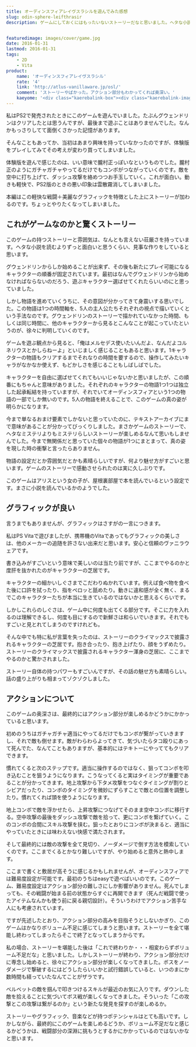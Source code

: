 ```yaml
---
title: オーディンスフィアレイヴスラシルを遊んでみた感想
slug: odin-sphere-leifthrasir
description: ゲームにしておくにはもったいないストーリーだなと思いました。ヘタな小説を読むより面白いストーリー。言うまでもなくこだわりぬかれた美麗なグラフィック。それに軽快な戦闘アクションが加わるのだから面白くないわけがありません。


featuredimage: images/cover/game.jpg
date: 2016-01-31
lastmod: 2016-01-31
tags: 
    - 2D
    - Vita
product:
    name: 'オーディンスフィアレイヴスラシル'
    rate: '4'
    link: 'http://atlus-vanillaware.jp/osl/'
    comment: 'ストーリーやばかった。アクション部分もわかってくれば奥深い。'
    kaeyome: '<div class="kaerebalink-box"><div class="kaerebalink-image"><a href="http://www.amazon.co.jp/exec/obidos/ASIN/B011TM800O/illusionspace-22/ref=nosim/" target="_blank" rel="nofollow" ><img src="http://ecx.images-amazon.com/images/I/61dchKsZOqL._SL160_.jpg" style="border: none;" /></a></div><div class="kaerebalink-info"><div class="kaerebalink-name"><a href="http://www.amazon.co.jp/exec/obidos/ASIN/B011TM800O/illusionspace-22/ref=nosim/" target="_blank" rel="nofollow" >オーディンスフィア レイヴスラシル</a><div class="kaerebalink-powered-date">posted with <a href="http://kaereba.com" rel="nofollow" target="_blank">カエレバ</a></div></div><div class="kaerebalink-detail"> アトラス 2016-01-14    </div><div class="kaerebalink-link1"><div class="shoplinkamazon"><a href="http://www.amazon.co.jp/gp/search?keywords=%83I%81%5B%83f%83B%83%93%83X%83t%83B%83A%83%8C%83C%83%94%83X%83%89%83V%83%8B&__mk_ja_JP=%83J%83%5E%83J%83i&tag=illusionspace-22" target="_blank" rel="nofollow" >Amazon</a></div><div class="shoplinkrakuten"><a href="http://hb.afl.rakuten.co.jp/hgc/0e95387f.f2aef20d.0e953880.25e412bd/?pc=http%3A%2F%2Fsearch.rakuten.co.jp%2Fsearch%2Fmall%2F%25E3%2582%25AA%25E3%2583%25BC%25E3%2583%2587%25E3%2582%25A3%25E3%2583%25B3%25E3%2582%25B9%25E3%2583%2595%25E3%2582%25A3%25E3%2582%25A2%25E3%2583%25AC%25E3%2582%25A4%25E3%2583%25B4%25E3%2582%25B9%25E3%2583%25A9%25E3%2582%25B7%25E3%2583%25AB%2F-%2Ff.1-p.1-s.1-sf.0-st.A-v.2%3Fx%3D0%26scid%3Daf_ich_link_urltxt%26m%3Dhttp%3A%2F%2Fm.rakuten.co.jp%2F" target="_blank" rel="nofollow" >楽天市場</a></div><div class="shoplinkyahoo"><a href="http://ck.jp.ap.valuecommerce.com/servlet/referral?sid=3085416&pid=882193779&vc_url=http%3A%2F%2Fsearch.shopping.yahoo.co.jp%2Fsearch%3Fp%3D%25E3%2582%25AA%25E3%2583%25BC%25E3%2583%2587%25E3%2582%25A3%25E3%2583%25B3%25E3%2582%25B9%25E3%2583%2595%25E3%2582%25A3%25E3%2582%25A2%25E3%2583%25AC%25E3%2582%25A4%25E3%2583%25B4%25E3%2582%25B9%25E3%2583%25A9%25E3%2582%25B7%25E3%2583%25AB" target="_blank" rel="nofollow" >Yahooショッピング<img src="https://ad.jp.ap.valuecommerce.com/servlet/gifbanner?sid=3085416&pid=882193779" height="1" width="1" border="0"></a></div></div></div><div class="booklink-footer" style="clear: left"></div></div>'
---
```


私はPS2で発売されたときにこのゲームを遊んでいました。たぶんグウェンドリンはクリアしたとは思うんですが、最後まで遊ぶことはありませんでした。なんかもっさりしてて面倒くさかった記憶があります。

そんなこともあってか、当初はあまり興味を持っていなかったのですが、体験版をプレイしてみてその考えが変わり買ってしまいました。

体験版を遊んで感じたのは、いい意味で朧村正っぽいなというものでした。朧村正のようにガチャガチャやってるだけでもコンボがつながっていくのです。敵を空中に打ち上げて、ダッシュ攻撃を絡めつつお手玉していく。これが面白い。動きも軽快で、PS2版のときの悪い印象は雲散霧消してしまいました。

本編はこの軽快な戦闘＋美麗なグラフィックを特徴とした上にストーリーが加わるのです。ちょっとやりたくなってしまいました。


## これがゲームなのかと驚くストーリー


このゲームの持つストーリーと雰囲気は、なんとも言えない荘厳さを持っています。ヘタな小説を読むよりずっと面白いと思うくらい、見事な作りをしていると思います。

グウェンドリンからしか始めることが出来ず、その後も新たにプレイ可能になるキャラクターの順番が固定されています。最初はなんでグウェンドリンから始めなければならないのだろう、遊ぶキャラクター選ばせてくれたらいいのにと思っていました。

しかし物語を進めていくうちに、その意図が分かってきて身震いする思いでした。この物語は1つの時間軸を、5人の主人公たちそれぞれの視点で描いていくという手法なのです。グウェンドリンのストーリーで描かれていなかった時間、もしくは同じ時間に、他のキャラクターから見るとこんなことが起こっていたというのが、徐々に判明していくのです。

ゲームを遊ぶ観点から見ると、「俺はメルセデス使いたいんだよ、なんだよコルネリウスとかしらねーよ」といじましく感じることもあると思います。1キャラクターの物語もクリアするまでそれなりの時間を要するので、操作してみたいキャラがなかなか使えず、もどかしさを感じることもしばしばでした。

キャラクターを自由に選ばせてくれてもいいじゃないかと思いましたが、この順番にもちゃんと意味がありました。それぞれのキャラクターの物語1つ1つは独立した起承転結を持っていますが、それでいてオーディンスフィアという1つの物語の一部でしか無いのです。5人の物語を終えることで、このゲームの真の姿が明らかになります。

今まで単なるおまけ要素でしかないと思っていたのに、テキストアーカイブにまで意味があることが分かってびっくりしました。まさかゲームのストーリーで、ヘタなミステリよりもミステリらしいストーリーが楽しめるなんて思いもしませんでした。今まで無関係だと思っていた個々の物語が1つにまとまって、真の姿を現した時の衝撃と言ったらありません。

物語の設定だとか雰囲気だとかも素晴らしいですが、何より魅せ方がすごいと思います。ゲームのストーリーで感動させられたのは実に久しぶりです。

このゲームはアリスという女の子が、屋根裏部屋で本を読んでいるという設定です。まさに小説を読んでいるかのようでした。


## グラフィックが良い


言うまでもありませんが、グラフィックはさすがの一言につきます。

私はPS Vitaで遊びましたが、携帯機のVitaであってもグラフィックの美しさは、他のメーカーの追随を許さない出来だと思います。安心と信頼のヴァニラウェアです。

書き込みがすごいという意味で美しいのは当たり前ですが、ここまでやるのかと度肝を抜かれたのがキャラクターの芝居です。

キャラクターの細かいしぐさまでこだわりぬかれています。例えば食べ物を食べた後に口許を拭ったり、指をペロッと舐めたり。動きに違和感が全く無く、まるでこのキャラクターたちが本当に生きているのではないかと思えるくらいです。

しかしこれらのしぐさは、ゲーム中に何度も出てくる部分です。そこに力を入れるのは理解できるし、何度も目にするので新鮮さは和らいでいきます。それでもすごいと見とれてしまうのですけれども。

そんな中でも特に私が言葉を失ったのは、ストーリーのクライマックスで披露されるキャラクターの芝居です。抱き合ったり、抱き上げたり、顔をうずめたり。ストーリーのクライマックスで披露されるキャラクター渾身の芝居に、ここまでやるのかと驚かされました。

ストーリー自体の持つパワーもすごいんですが、その話の魅せ方も素晴らしい。話の盛り上がりも相まってゾクゾクしました。


## アクションについて


このゲームの奥深さは、最終的にはアクション部分が楽しめるかどうかにかかっていると思います。

初めのうちはガチャガチャ適当にやってるだけでもコンボが繋がっていきますし、それで敵も倒せます。敵がわらわらよってきて、気づいたらタコ殴りにあって死んでた、なんてこともありますが、基本的にはテキトーにやっててもクリアできます。

慣れてくると次のステップです。適当に操作するのではなく、狙ってコンボを叩き込むことを狙うようになります。こうなってくると実はタイミングが重要であることが分かってきます。地上攻撃から下タメ攻撃をつなぐタイミングが割りとシビアだったり、コンボのタイミングを微妙にずらすことで敵との位置を調整したり。慣れてくれば頭を使うようになります。

地上コンボで敵を浮かせたら、上昇攻撃につなげてそのまま空中コンボに移行する。空中攻撃の最後をダッシュ攻撃で敵を拾って、更にコンボを繋げていく。このコンボの合間にスキル攻撃を挟む。狙ったとおりにコンボが決まると、適当にやっていたときには味わえない快感で満たされます。

そして最終的には敵の攻撃を全て見切り、ノーダメージで倒す方法を模索していくのです。ここまでくるとかなり難しいですが、やり始めると意外と熱中します。

ここまで書くと敷居が高そうに感じるかもしれませんが、オーディンスフィアでは難易度設定が可能です。最初のうちはeasyで遊べばいいのです。このゲーム、難易度設定はアクション部分の難しさにしか影響がありません。死んでしまっても、その戦闘が始まる前の状態からすぐに再開できます（死んだ戦闘で使ったアイテムなんかも使う前に戻る親切設計）。そういうわけでアクション苦手な人にも考慮されています。

ですが先述したとおり、アクション部分の高みを目指そうとしないかぎり、このゲームはかなりボリューム不足に感じてしまうと思います。ストーリーを全て堪能し終わってしまったらそこで終了となってしまうからです。

私の場合、ストーリーを堪能した後は「これで終わりか・・・相変わらずボリューム不足だな」と思いました。しかしストーリーが終わり、アクション部分だけに専念し始めると、徐々にアクション部分が楽しくなってきました。ボスをノーダメージで撃破するにはどうしたらいいかと試行錯誤していると、いつのまにか数時間も経っていたなんてことがザラです。

ベルベットの敵を掴んで叩きつけるスキルが最近のお気に入りです。ダウンした敵を拾えることに気づいてボス戦が楽しくなってきました。そういった「この攻撃とこの攻撃は繋がるのか」という新たな発見を探すのが楽しめるか。

ストーリーやグラフィック、音楽などが持つポテンシャルはとても高いです。しかしながら、最終的にこのゲームを楽しめるどうか、ボリューム不足だなと感じるかどうかは、戦闘部分の深淵に挑もうとするかにかかっているのではないかなと思います。


  